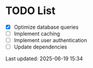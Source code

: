 # TODO List

- [x] Optimize database queries
- [ ] Implement caching
- [ ] Implement user authentication
- [ ] Update dependencies

Last updated: 2025-06-19 15:34
